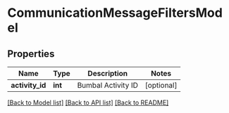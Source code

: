 # CommunicationMessageFiltersModel

## Properties
Name | Type | Description | Notes
------------ | ------------- | ------------- | -------------
**activity_id** | **int** | Bumbal Activity ID | [optional] 

[[Back to Model list]](../README.md#documentation-for-models) [[Back to API list]](../README.md#documentation-for-api-endpoints) [[Back to README]](../README.md)


